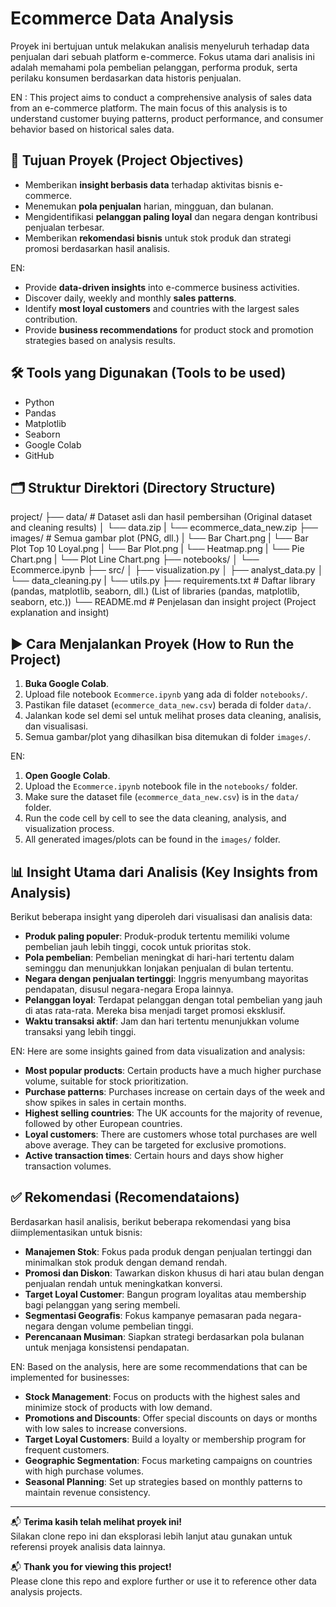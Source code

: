 # Ecommerce Data Analysis

Proyek ini bertujuan untuk melakukan analisis menyeluruh terhadap data penjualan dari sebuah platform e-commerce. Fokus utama dari analisis ini adalah memahami pola pembelian pelanggan, performa produk, serta perilaku konsumen berdasarkan data historis penjualan.

EN :
This project aims to conduct a comprehensive analysis of sales data from an e-commerce platform. The main focus of this analysis is to understand customer buying patterns, product performance, and consumer behavior based on historical sales data.

## 📌 Tujuan Proyek (Project Objectives)

- Memberikan **insight berbasis data** terhadap aktivitas bisnis e-commerce.
- Menemukan **pola penjualan** harian, mingguan, dan bulanan.
- Mengidentifikasi **pelanggan paling loyal** dan negara dengan kontribusi penjualan terbesar.
- Memberikan **rekomendasi bisnis** untuk stok produk dan strategi promosi berdasarkan hasil analisis.

EN:
- Provide **data-driven insights** into e-commerce business activities.
- Discover daily, weekly and monthly **sales patterns**.
- Identify **most loyal customers** and countries with the largest sales contribution.
- Provide **business recommendations** for product stock and promotion strategies based on analysis results.


## 🛠 Tools yang Digunakan (Tools to be used)

- Python
- Pandas
- Matplotlib
- Seaborn
- Google Colab
- GitHub

## 🗂 Struktur Direktori (Directory Structure)

project/
├── data/                  # Dataset asli dan hasil pembersihan (Original dataset and cleaning results)
│   └── data.zip
|   └── ecommerce_data_new.zip
├── images/                # Semua gambar plot (PNG, dll.)
|   └── Bar Chart.png
|   └── Bar Plot Top 10 Loyal.png
|   └── Bar Plot.png
|   └── Heatmap.png
|   └── Pie Chart.png
|   └── Plot Line Chart.png
├── notebooks/
│   └── Ecommerce.ipynb
├── src/
│   ├── visualization.py
│   ├── analyst_data.py
│   └── data_cleaning.py
|   └── utils.py
├── requirements.txt       # Daftar library (pandas, matplotlib, seaborn, dll.) (List of libraries (pandas, matplotlib, seaborn, etc.))
└── README.md              # Penjelasan dan insight project (Project explanation and insight)


## ▶️ Cara Menjalankan Proyek (How to Run the Project)

1. **Buka Google Colab**.
2. Upload file notebook `Ecommerce.ipynb` yang ada di folder `notebooks/`.
3. Pastikan file dataset (`ecommerce_data_new.csv`) berada di folder `data/`.
4. Jalankan kode sel demi sel untuk melihat proses data cleaning, analisis, dan visualisasi.
5. Semua gambar/plot yang dihasilkan bisa ditemukan di folder `images/`.

EN:
1. **Open Google Colab**.
2. Upload the `Ecommerce.ipynb` notebook file in the `notebooks/` folder.
3. Make sure the dataset file (`ecommerce_data_new.csv`) is in the `data/` folder.
4. Run the code cell by cell to see the data cleaning, analysis, and visualization process.
5. All generated images/plots can be found in the `images/` folder.

## 📊 Insight Utama dari Analisis (Key Insights from Analysis)

Berikut beberapa insight yang diperoleh dari visualisasi dan analisis data:

- **Produk paling populer**: Produk-produk tertentu memiliki volume pembelian jauh lebih tinggi, cocok untuk prioritas stok.
- **Pola pembelian**: Pembelian meningkat di hari-hari tertentu dalam seminggu dan menunjukkan lonjakan penjualan di bulan tertentu.
- **Negara dengan penjualan tertinggi**: Inggris menyumbang mayoritas pendapatan, disusul negara-negara Eropa lainnya.
- **Pelanggan loyal**: Terdapat pelanggan dengan total pembelian yang jauh di atas rata-rata. Mereka bisa menjadi target promosi eksklusif.
- **Waktu transaksi aktif**: Jam dan hari tertentu menunjukkan volume transaksi yang lebih tinggi.

EN:
Here are some insights gained from data visualization and analysis:

- **Most popular products**: Certain products have a much higher purchase volume, suitable for stock prioritization.
- **Purchase patterns**: Purchases increase on certain days of the week and show spikes in sales in certain months.
- **Highest selling countries**: The UK accounts for the majority of revenue, followed by other European countries.
- **Loyal customers**: There are customers whose total purchases are well above average. They can be targeted for exclusive promotions.
- **Active transaction times**: Certain hours and days show higher transaction volumes.

## ✅ Rekomendasi (Recomendataions)

Berdasarkan hasil analisis, berikut beberapa rekomendasi yang bisa diimplementasikan untuk bisnis:

- **Manajemen Stok**: Fokus pada produk dengan penjualan tertinggi dan minimalkan stok produk dengan demand rendah.
- **Promosi dan Diskon**: Tawarkan diskon khusus di hari atau bulan dengan penjualan rendah untuk meningkatkan konversi.
- **Target Loyal Customer**: Bangun program loyalitas atau membership bagi pelanggan yang sering membeli.
- **Segmentasi Geografis**: Fokus kampanye pemasaran pada negara-negara dengan volume pembelian tinggi.
- **Perencanaan Musiman**: Siapkan strategi berdasarkan pola bulanan untuk menjaga konsistensi pendapatan.

EN:
Based on the analysis, here are some recommendations that can be implemented for businesses:

- **Stock Management**: Focus on products with the highest sales and minimize stock of products with low demand.
- **Promotions and Discounts**: Offer special discounts on days or months with low sales to increase conversions.
- **Target Loyal Customers**: Build a loyalty or membership program for frequent customers.
- **Geographic Segmentation**: Focus marketing campaigns on countries with high purchase volumes.
- **Seasonal Planning**: Set up strategies based on monthly patterns to maintain revenue consistency.

---

📬 **Terima kasih telah melihat proyek ini!**  
Silakan clone repo ini dan eksplorasi lebih lanjut atau gunakan untuk referensi proyek analisis data lainnya.

📬 **Thank you for viewing this project!**  
Please clone this repo and explore further or use it to reference other data analysis projects.





